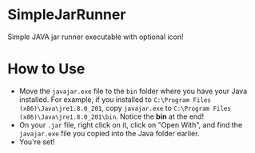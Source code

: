 # SimpleJarRunner

Simple JAVA jar runner executable with optional icon!

# How to Use

- Move the `javajar.exe` file to the `bin` folder where you have your Java installed. For example,
  if you installed to `C:\Program Files (x86)\Java\jre1.8.0_201`, copy `javajar.exe`
  to `C:\Program Files (x86)\Java\jre1.8.0_201\bin`. Notice the **bin** at the end!
- On your `.jar` file, right click on it, click on "Open With", and find the `javajar.exe`
  file you copied into the Java folder earlier.
- You're set!
